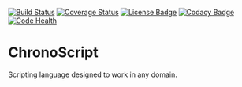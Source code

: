 [![Build Status](https://travis-ci.org/chronium/ChronoScript.svg?branch=master)](https://travis-ci.org/chronium/ChronoScript) 
[![Coverage Status](https://coveralls.io/repos/chronium/ChronoScript/badge.svg?branch=master)](https://coveralls.io/r/chronium/ChronoScript?branch=master)
[![License Badge](https://img.shields.io/badge/license-GNU%20GPL%20V2-blue.svg)](http://www.gnu.org/licenses/old-licenses/gpl-2.0.en.html)
[![Codacy Badge](https://www.codacy.com/project/badge/f3ff3724d26044908fdd2ccae00934d4)](https://www.codacy.com/app/onlivechronium/ChronoScript)
[![Code Health](https://landscape.io/github/chronium/ChronoScript/master/landscape.svg?style=flat)](https://landscape.io/github/chronium/ChronoScript/master)

# ChronoScript
Scripting language designed to work in any domain.
